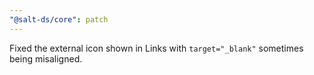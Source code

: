 ```yaml
---
"@salt-ds/core": patch
---
```


Fixed the external icon shown in Links with `target="_blank"` sometimes being misaligned.
